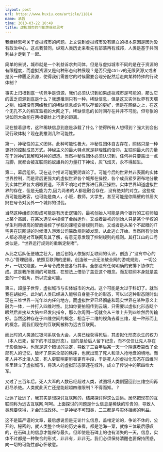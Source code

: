 ```yaml
---
layout: post
url: https://www.huxiu.com/article/11814
name: 承哲
time: 2013-03-22 10:49
title: 虚拟城市的可能性继续思考
---
```

我继续思考关于虚拟城市的问题。上文说到虚拟城市没有建立的根本原因是因为没有政治中心。这点我赞同，纵观人类历史来看先有部落再有城邦，人类是基于共同利益才走到了一起。

简单的来说，城市就是一个利益诉求共同体。但是与虚拟城市不同的是在于资源的有限程度，而虚拟资源又是何种形态何种展现？是否只是ctrl+v的无限资源又或者是另一种匮乏资源，使得我们需要它的时候需要合理分配然后走向某种特殊的行政体制？

事实上归根到底一切竞争是资源，我们必须认识到如果虚拟城市是可能的，那么它的匮乏资源到底是什么？我想推测只有一种，稀缺信息，但是这又实体世界有天壤之别，如果没有网络我们的稀缺信息或许可以存留的更好，但是在网络之上，在这个无孔不入的相互监视的大网之下，稀缺信息的长时间存在并非不可能，但夸张的说如同大象能在两根钢丝上行走的距离。

现在接着思考，这种稀缺信息到底是承载了什么？使得所有人想得到？强大到会出现行政体制？现在我推测几种可能性。

第一，神秘性的主义团体。此种可能性极大，神秘性团体自古存在，网络只是一种更好的控制成员方式。神秘主义的最大特点就是非理性的信仰，互联网最大的力量在于对神的瓦解和对神的塑造。当然神秘性团体必须认识到，任何神只要露出一点马脚，就都会被互联网蚂蚁雄兵的力量打下神坛，灰飞烟灭，永不得超生。

第二，幕后组织，现在这个推论可能要阴谋论了。可能今后的世界并非表面的实体世界控制，而是背后更强大的虚拟世界各个城邦在操控，各个成员紧罗密布地分散到实体世界各大咽喉要道，不声不响地对世界进行真正操控。实体世界知道虚拟世界的存在，但是无能为力,因为两者的人都是融合存在，没有绝对的对立。这些成员可能是政客，也可能是商人，小贩，教师，大学生，甚至可能是你隔壁的邻居大妈在号令对另外一个城邦的讨伐。

当然这种组织的形成可能是有历史逻辑的，最初创始人可能是两个银行的工程师加上某个高层，在某次选举中操控了金融运作。又或者最初的创始人只是某个学校的学生利用极高的智商操控了学校的课程安排规则开始。又或者是从某个不起眼的IT宅男在玩网游的时候潜入游戏公司篡改规则被发现，从此逃亡开始。当然所有创始人都必须是对互联网及其了解，有意无意发现了控制规则的规则。其打江山的口号类似是，“世界运行规则的重新定制者”。

从此之后队伍便随之壮大，随后创始人依据对互联网的认识，创造了“没有中心的中心”管理层级，依照互联网的逻辑，创造破一点无法破全网的游戏规则。 一切公开，一切又隐匿，一声号令成员便各行其事，全部没有任何明确的安排下协作完成。这是我所推测的可能性，在想法上借助了盖亚这个概念。而互联网本身就是盖亚的一个触角，所以完全可能。

第三，超量子世界，虚拟城市与实体城市的大战。这个可能是太过于科幻了。就当我在胡扯吧。此时的人类已经进入能够自身量子化的形态，可以以这种形态随时出现在三维世界一光年以内任何地方，而虚拟世界已经彻底和现实世界在某种意义上融为一体，一并打入四维时空。比如你要拍照传到云端，只需要以虚拟化形态眨个眼然后直接从大脑神经发出指令，那么你周围一切就会从三维上升到四维然后传输好。当然这种存在于四维空间的概念，相当于二维的视角去看三维，是一种形而上的概念。而我们现在的互联网被称为远古互联网。

而此时的人类通过银河系联合大会，人类已经获得死后，其虚拟化形态永生的权力（本人已死，留下的不过是形态）。目的是给后人留下纪念，而不仅仅让先人存在于影像当中。也就是这个错误的决定，导致了三百年后某一天一个阴谋者篡改了全部死人的记忆，破坏了原来全部的秩序，也就出现了死人和活人抢地盘的境地。而死人并不比活人笨，死人更聪明更厉害更有手段，于是死人的虚拟化形态在四维时空里建立了虚拟城市，将活人的虚拟形态驱逐在城外，成立了传说中的第四维大军。

又过了三百年后，死人大军的人数已经超过人类，试图将人类倒逼回到三维空间再赶尽杀绝。人类就此灭亡还是能超越四维限制？不得而知。 ?

扯远了扯远了，我其实是想探讨互联网的，结果探讨得这么遥远。居然把现在的互联网称为远古互联网,呵呵。上面探讨的问题是什么信息是稀缺的珍贵的，导致人类想要获得，才会形成政体。一是神秘不可知类，二三都是与实体捆绑的利益。

这不是篇严谨的文章，最后想说但是无论什么信息，盖棺定论的，争论不休的，公开的，秘密的，就人类整个终结的历史来看，都是沧海一粟，就像三体最后感叹的，在石碑上的信息才能保存最久。但即使是石碑上的也有消失的一天，信息，实体不过都是一种聚合的形式，非非有，非非无。我们必须保持清醒也要保持困惑，向一切的可能性都心怀敬意。

